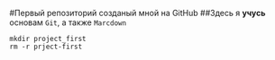 #Первый репозиторий созданый мной на GitHub
##Здесь я **учусь** основам `Git`, а также `Marcdown`
``` 
mkdir project_first
rm -r prject-first
```
